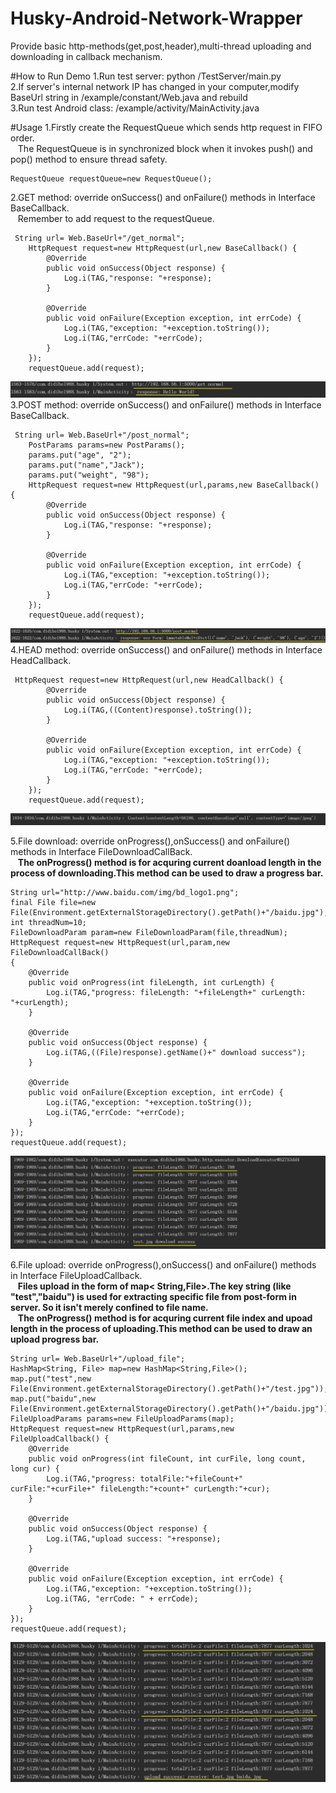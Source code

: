# Husky-Android-Network-Wrapper
Provide basic http-methods(get,post,header),multi-thread uploading and downloading in callback mechanism.

#How to Run Demo
1.Run test server: python /TestServer/main.py<br>
2.If server's internal network IP has changed in your computer,modify BaseUrl string in /example/constant/Web.java and rebuild<br>
3.Run test Android class: /example/activity/MainActivity.java <br>

#Usage
1.Firstly create the RequestQueue which sends http request in FIFO order.<br>
&nbsp;&nbsp;&nbsp;The RequestQueue is in synchronized block when it invokes push() and pop() method to ensure thread safety.

    RequestQueue requestQueue=new RequestQueue();
2.GET method: override onSuccess() and onFailure() methods in Interface  BaseCallback.<br>
&nbsp;&nbsp;&nbsp;Remember to add request to the requestQueue.

     String url= Web.BaseUrl+"/get_normal";
        HttpRequest request=new HttpRequest(url,new BaseCallback() {
            @Override
            public void onSuccess(Object response) {
                Log.i(TAG,"response: "+response);
            }

            @Override
            public void onFailure(Exception exception, int errCode) {
                Log.i(TAG,"exception: "+exception.toString());
                Log.i(TAG,"errCode: "+errCode);
            }
        });
        requestQueue.add(request);
        
![](https://github.com/didihe1988/Husky-Android-Network-Wrapper/raw/master/screenshot/test_get.png)
3.POST method: override onSuccess() and onFailure() methods in Interface  BaseCallback.

     String url= Web.BaseUrl+"/post_normal";
        PostParams params=new PostParams();
        params.put("age", "2");
        params.put("name","Jack");
        params.put("weight", "98");
        HttpRequest request=new HttpRequest(url,params,new BaseCallback() {
            @Override
            public void onSuccess(Object response) {
                Log.i(TAG,"response: "+response);
            }

            @Override
            public void onFailure(Exception exception, int errCode) {
                Log.i(TAG,"exception: "+exception.toString());
                Log.i(TAG,"errCode: "+errCode);
            }
        });
        requestQueue.add(request);


![](https://github.com/didihe1988/Husky-Android-Network-Wrapper/raw/master/screenshot/test_post.png)
4.HEAD method: override onSuccess() and onFailure() methods in Interface  HeadCallback.

     HttpRequest request=new HttpRequest(url,new HeadCallback() {
            @Override
            public void onSuccess(Object response) {
                Log.i(TAG,((Content)response).toString());
            }

            @Override
            public void onFailure(Exception exception, int errCode) {
                Log.i(TAG,"exception: "+exception.toString());
                Log.i(TAG,"errCode: "+errCode);
            }
        });
        requestQueue.add(request);

![](https://github.com/didihe1988/Husky-Android-Network-Wrapper/raw/master/screenshot/test_head.png)

5.File download: override onProgress(),onSuccess() and onFailure() methods in Interface FileDownloadCallBack.<br>
&nbsp;&nbsp;&nbsp;**The onProgress() method is for acquring current doanload length in the process of downloading.This method can be used to draw a progress bar.**
    
    String url="http://www.baidu.com/img/bd_logo1.png";
    final File file=new File(Environment.getExternalStorageDirectory().getPath()+"/baidu.jpg");
    int threadNum=10;
    FileDownloadParam param=new FileDownloadParam(file,threadNum);
    HttpRequest request=new HttpRequest(url,param,new FileDownloadCallBack()
    {
        @Override
        public void onProgress(int fileLength, int curLength) {
            Log.i(TAG,"progress: fileLength: "+fileLength+" curLength: "+curLength); 
        }

        @Override
        public void onSuccess(Object response) {
            Log.i(TAG,((File)response).getName()+" download success");
        }

        @Override
        public void onFailure(Exception exception, int errCode) {
            Log.i(TAG,"exception: "+exception.toString());
            Log.i(TAG,"errCode: "+errCode);
        }
    });
    requestQueue.add(request);
    
![](https://github.com/didihe1988/Husky-Android-Network-Wrapper/raw/master/screenshot/test_download.png)

6.File upload: override onProgress(),onSuccess() and onFailure() methods in Interface FileUploadCallback.<br>
&nbsp;&nbsp;&nbsp;**Files upload in the form of  map< String,File>.The key string (like "test","baidu") is used for extracting specific file from post-form in server. So it isn't merely confined to file name.** <br>
&nbsp;&nbsp;&nbsp;**The onProgress() method is for acquring current file index and upoad length in the process of uploading.This method can be used to draw an upload progress bar.**

    String url= Web.BaseUrl+"/upload_file";
    HashMap<String, File> map=new HashMap<String,File>();
    map.put("test",new File(Environment.getExternalStorageDirectory().getPath()+"/test.jpg"));
    map.put("baidu",new File(Environment.getExternalStorageDirectory().getPath()+"/baidu.jpg"));
    FileUploadParams params=new FileUploadParams(map);
    HttpRequest request=new HttpRequest(url,params,new FileUploadCallback() {
        @Override
        public void onProgress(int fileCount, int curFile, long count, long cur) {
            Log.i(TAG,"progress: totalFile:"+fileCount+" curFile:"+curFile+" fileLength:"+count+" curLength:"+cur);
        }

        @Override
        public void onSuccess(Object response) {
            Log.i(TAG,"upload success: "+response);
        }

        @Override
        public void onFailure(Exception exception, int errCode) {
            Log.i(TAG,"exception: "+exception.toString());
            Log.i(TAG, "errCode: " + errCode);
        }
    });
    requestQueue.add(request);    

![](https://github.com/didihe1988/Husky-Android-Network-Wrapper/raw/master/screenshot/test_upload.png)



  



